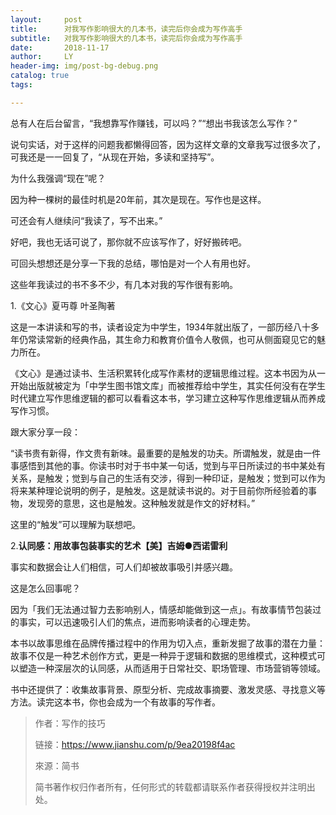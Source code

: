 ```yaml
---
layout:     post
title:      对我写作影响很大的几本书，读完后你会成为写作高手
subtitle:   对我写作影响很大的几本书，读完后你会成为写作高手
date:       2018-11-17
author:     LY
header-img: img/post-bg-debug.png
catalog: true
tags:

---
```


总有人在后台留言，“我想靠写作赚钱，可以吗？”“想出书我该怎么写作？”

说句实话，对于这样的问题我都懒得回答，因为这样文章的文章我写过很多次了，可我还是一一回复了，“从现在开始，多读和坚持写”。

为什么我强调“现在”呢？

因为种一棵树的最佳时机是20年前，其次是现在。写作也是这样。

可还会有人继续问“我读了，写不出来。”

好吧，我也无话可说了，那你就不应该写作了，好好搬砖吧。

可回头想想还是分享一下我的总结，哪怕是对一个人有用也好。

这些年我读过的书不多不少，有几本对我的写作很有影响。

1.《文心》夏丏尊 叶圣陶著

这是一本讲读和写的书，读者设定为中学生，1934年就出版了，一部历经八十多年仍常读常新的经典作品，其生命力和教育价值令人敬佩，也可从侧面窥见它的魅力所在。

《文心》是通过读书、生活积累转化成写作素材的逻辑思维过程。这本书因为从一开始出版就被定为「中学生图书馆文库」而被推荐给中学生，其实任何没有在学生时代建立写作思维逻辑的都可以看看这本书，学习建立这种写作思维逻辑从而养成写作习惯。

跟大家分享一段：

“读书贵有新得，作文贵有新味。最重要的是触发的功夫。所谓触发，就是由一件事感悟到其他的事。你读书时对于书中某一句话，觉到与平日所读过的书中某处有关系，是触发；觉到与自己的生活有交涉，得到一种印证，是触发；觉到可以作为将来某种理论说明的例子，是触发。这是就读书说的。对于目前你所经验着的事物，发现旁的意思，这也是触发。这种触发就是作文的好材料。”

这里的“触发”可以理解为联想吧。

2.**认同感：用故事包装事实的艺术【美】吉姆●西诺雷利**

事实和数据会让人们相信，可人们却被故事吸引并感兴趣。

这是怎么回事呢？

因为「我们无法通过智力去影响别人，情感却能做到这一点」。有故事情节包装过的事实，可以迅速吸引人们的焦点，进而影响读者的心理走势。

本书以故事思维在品牌传播过程中的作用为切入点，重新发掘了故事的潜在力量：故事不仅是一种艺术创作方式，更是一种异于逻辑和数据的思维模式，这种模式可以塑造一种深层次的认同感，从而适用于日常社交、职场管理、市场营销等领域。

书中还提供了：收集故事背景、原型分析、完成故事摘要、激发灵感、寻找意义等方法。读完这本书，你也会成为一个有故事的写作者。

> 作者：写作的技巧
>
> 链接：https://www.jianshu.com/p/9ea20198f4ac
>
> 來源：简书
>
> 简书著作权归作者所有，任何形式的转载都请联系作者获得授权并注明出处。